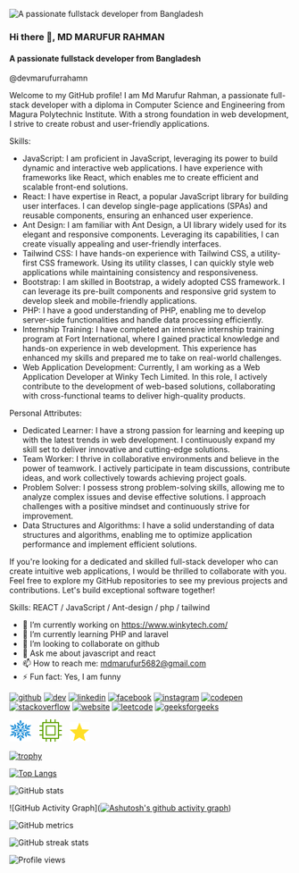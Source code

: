 ![A passionate fullstack developer from Bangladesh](https://scontent.fdac5-1.fna.fbcdn.net/v/t39.30808-6/352386484_964691104553879_5664687566135167677_n.jpg?stp=dst-jpg_p720x720&_nc_cat=110&cb=99be929b-3346023f&ccb=1-7&_nc_sid=e3f864&_nc_eui2=AeFmqTLDnDuIiDi0ZlfdUdnv1_QNzYmO2aHX9A3NiY7Zoe-ghAI8kkIyre7EvieOhQTJzelsv7Q3Erl-G52CbQa9&_nc_ohc=k-YFTr2hhNcAX-gUSLF&_nc_ht=scontent.fdac5-1.fna&oh=00_AfCVP4vUSK5-0RMuvxNXwaGX5dDbHYWUq-x2i1CiEACTVQ&oe=64AA9356)

### Hi there 👋, MD MARUFUR RAHMAN
#### A passionate fullstack developer from Bangladesh

@devmarufurrahamn

Welcome to my GitHub profile! I am Md Marufur Rahman, a passionate full-stack developer with a diploma in Computer Science and Engineering from Magura Polytechnic Institute. With a strong foundation in web development, I strive to create robust and user-friendly applications. 

Skills:
- JavaScript: I am proficient in JavaScript, leveraging its power to build dynamic and interactive web applications. I have experience with frameworks like React, which enables me to create efficient and scalable front-end solutions.
- React: I have expertise in React, a popular JavaScript library for building user interfaces. I can develop single-page applications (SPAs) and reusable components, ensuring an enhanced user experience.
- Ant Design: I am familiar with Ant Design, a UI library widely used for its elegant and responsive components. Leveraging its capabilities, I can create visually appealing and user-friendly interfaces.
- Tailwind CSS: I have hands-on experience with Tailwind CSS, a utility-first CSS framework. Using its utility classes, I can quickly style web applications while maintaining consistency and responsiveness.
- Bootstrap: I am skilled in Bootstrap, a widely adopted CSS framework. I can leverage its pre-built components and responsive grid system to develop sleek and mobile-friendly applications.
- PHP: I have a good understanding of PHP, enabling me to develop server-side functionalities and handle data processing efficiently.
- Internship Training: I have completed an intensive internship training program at Fort International, where I gained practical knowledge and hands-on experience in web development. This experience has enhanced my skills and prepared me to take on real-world challenges.
- Web Application Development: Currently, I am working as a Web Application Developer at Winky Tech Limited. In this role, I actively contribute to the development of web-based solutions, collaborating with cross-functional teams to deliver high-quality products.

Personal Attributes:
- Dedicated Learner: I have a strong passion for learning and keeping up with the latest trends in web development. I continuously expand my skill set to deliver innovative and cutting-edge solutions.
- Team Worker: I thrive in collaborative environments and believe in the power of teamwork. I actively participate in team discussions, contribute ideas, and work collectively towards achieving project goals.
- Problem Solver: I possess strong problem-solving skills, allowing me to analyze complex issues and devise effective solutions. I approach challenges with a positive mindset and continuously strive for improvement.
- Data Structures and Algorithms: I have a solid understanding of data structures and algorithms, enabling me to optimize application performance and implement efficient solutions.

If you're looking for a dedicated and skilled full-stack developer who can create intuitive web applications, I would be thrilled to collaborate with you. Feel free to explore my GitHub repositories to see my previous projects and contributions. Let's build exceptional software together!

Skills: REACT / JavaScript / Ant-design / php / tailwind

- 🔭 I’m currently working on https://www.winkytech.com/ 
- 🌱 I’m currently learning PHP and laravel 
- 👯 I’m looking to collaborate on github 
- 💬 Ask me about javascript and react 
- 📫 How to reach me: mdmarufur5682@gmail.com 
- ⚡ Fun fact: Yes, I am funny 


[<img src='https://cdn.jsdelivr.net/npm/simple-icons@3.0.1/icons/github.svg' alt='github' height='40'>](https://github.com/devmarufurrahman)  [<img src='https://cdn.jsdelivr.net/npm/simple-icons@3.0.1/icons/dev-dot-to.svg' alt='dev' height='40'>](https://dev.to/devmarufurrahman)  [<img src='https://cdn.jsdelivr.net/npm/simple-icons@3.0.1/icons/linkedin.svg' alt='linkedin' height='40'>](https://www.linkedin.com/in/dev-marufur-rahman/)  [<img src='https://cdn.jsdelivr.net/npm/simple-icons@3.0.1/icons/facebook.svg' alt='facebook' height='40'>](https://www.facebook.com/devmarufurrahman)  [<img src='https://cdn.jsdelivr.net/npm/simple-icons@3.0.1/icons/instagram.svg' alt='instagram' height='40'>](https://www.instagram.com/devmarufurrahman/)  [<img src='https://cdn.jsdelivr.net/npm/simple-icons@3.0.1/icons/codepen.svg' alt='codepen' height='40'>](https://codepen.io/maruf5682)  [<img src='https://cdn.jsdelivr.net/npm/simple-icons@3.0.1/icons/stackoverflow.svg' alt='stackoverflow' height='40'>](https://stackoverflow.com/users/md-marufur-rahman)  [<img src='https://cdn.jsdelivr.net/npm/simple-icons@3.0.1/icons/icloud.svg' alt='website' height='40'>](https://devmarufurrahman.github.io/Marufur-Rahman/)  [<img src='https://cdn.jsdelivr.net/npm/simple-icons@3.0.1/icons/leetcode.svg' alt='leetcode' height='40'>](https://leetcode.com/devmarufurrahman)  [<img src='https://cdn.jsdelivr.net/npm/simple-icons@3.0.1/icons/geeksforgeeks.svg' alt='geeksforgeeks' height='40'>](https://auth.geeksforgeeks.org/user/maruf5682)  

<a href='https://archiveprogram.github.com/'><img src='https://raw.githubusercontent.com/acervenky/animated-github-badges/master/assets/acbadge.gif' width='40' height='40'></a> <a href='https://docs.github.com/en/developers'><img src='https://raw.githubusercontent.com/acervenky/animated-github-badges/master/assets/devbadge.gif' width='40' height='40'></a> <a href='https://stars.github.com/'><img src='https://raw.githubusercontent.com/acervenky/animated-github-badges/master/assets/starbadge.gif' width='35' height='35'></a> 

[![trophy](https://github-profile-trophy.vercel.app/?username=devmarufurrahman)](https://github.com/ryo-ma/github-profile-trophy)

[![Top Langs](https://github-readme-stats.vercel.app/api/top-langs/?username=devmarufurrahman)](https://github.com/anuraghazra/github-readme-stats)

![GitHub stats](https://github-readme-stats.vercel.app/api?username=devmarufurrahman&show_icons=true)  

![GitHub Activity Graph]([![Ashutosh's github activity graph](https://github-readme-activity-graph.vercel.app/graph?username=devmarufurrahman&bg_color=ffcfe9&color=9e4c98&line=9e4c98&point=403d3d&area=true&hide_border=true)](https://github.com/ashutosh00710/github-readme-activity-graph))  

![GitHub metrics](https://metrics.lecoq.io/devmarufurrahman)  

![GitHub streak stats](https://streak-stats.demolab.com/?user=devmarufurrahman)  

![Profile views](https://gpvc.arturio.dev/devmarufurrahman)  
